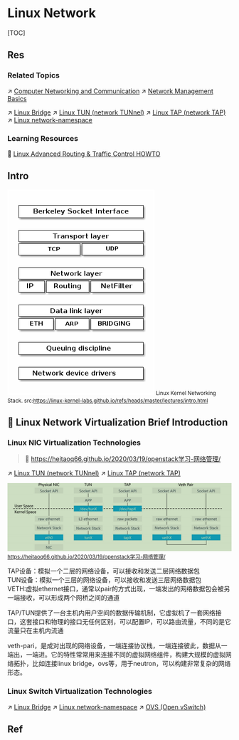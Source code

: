 # Linux Network

[TOC]



## Res
### Related Topics
↗ [Computer Networking and Communication](../../../../../🏎️%20Computer%20Networking%20and%20Communication/Computer%20Networking%20and%20Communication.md)
↗ [Network Management Basics](../../../Linux%20Free%20Software%20&%20OSS%20(Open%20Source%20Software)/Network%20Management/Network%20Management%20Basics.md)

↗ [Linux Bridge](../../../../../🏎️%20Computer%20Networking%20and%20Communication/Network%20Virtualization/📌%20NV%20Implementations/Virtual%20Link%20Layer/Linux%20Bridge.md)
↗ [Linux TUN (network TUNnel)](../../../../../🏎️%20Computer%20Networking%20and%20Communication/Network%20Virtualization/📌%20NV%20Implementations/Virtual%20Network%20Layer/Linux%20TUN%20(network%20TUNnel).md)
↗ [Linux TAP (network TAP)](../../../../../🏎️%20Computer%20Networking%20and%20Communication/Network%20Virtualization/📌%20NV%20Implementations/Virtual%20Link%20Layer/Linux%20TAP%20(network%20TAP).md)
↗ [Linux network-namespace](../../../../../🏎️%20Computer%20Networking%20and%20Communication/Network%20Virtualization/📌%20NV%20Implementations/Virtual%20Network%20Layer/Virtual%20Network%20(vNetwork)/Linux%20network-namespace.md)


### Learning Resources
📂 [Linux Advanced Routing & Traffic Control HOWTO](https://tldp.org/HOWTO/Adv-Routing-HOWTO/index.html)



## Intro
![](../../../../../../../Assets/Pics/Pasted%20image%2020240531205346.png)
<small>Linux Kernel Networking Stack. src:<a>https://linux-kernel-labs.github.io/refs/heads/master/lectures/intro.html</a></small>



## 🚀 Linux Network Virtualization Brief Introduction
### Linux NIC Virtualization Technologies
> 🔗 https://heitaoq66.github.io/2020/03/19/openstack学习-网络管理/

↗ [Linux TUN (network TUNnel)](../../../../../🏎️%20Computer%20Networking%20and%20Communication/Network%20Virtualization/📌%20NV%20Implementations/Virtual%20Network%20Layer/Linux%20TUN%20(network%20TUNnel).md)
↗ [Linux TAP (network TAP)](../../../../../🏎️%20Computer%20Networking%20and%20Communication/Network%20Virtualization/📌%20NV%20Implementations/Virtual%20Link%20Layer/Linux%20TAP%20(network%20TAP).md)

![](../../../../../../../Assets/Pics/Pasted%20image%2020240427103356.png)
<small>https://heitaoq66.github.io/2020/03/19/openstack学习-网络管理/</small>

TAP设备：模拟一个二层的网络设备，可以接收和发送二层网络数据包  
TUN设备：模拟一个三层的网络设备，可以接收和发送三层网络数据包  
VETH:虚拟ethernet接口，通常以pair的方式出现，一端发出的网络数据包会被另一端接收，可以形成两个网桥之间的通道

TAP/TUN提供了一台主机内用户空间的数据传输机制，它虚拟机了一套网络接口，这套接口和物理的接口无任何区别，可以配置IP，可以路由流量，不同的是它流量只在主机内流通

veth-pari，是成对出现的网络设备，一端连接协议栈，一端连接彼此，数据从一端出，一端进。它的特性常常用来连接不同的虚拟网络组件，构建大规模的虚拟网络拓扑，比如连接linux bridge，ovs等，用于neutron，可以构建非常复杂的网络形态。


### Linux Switch Virtualization Technologies
↗ [Linux Bridge](../../../../../🏎️%20Computer%20Networking%20and%20Communication/Network%20Virtualization/📌%20NV%20Implementations/Virtual%20Link%20Layer/Linux%20Bridge.md)
↗ [Linux network-namespace](../../../../../🏎️%20Computer%20Networking%20and%20Communication/Network%20Virtualization/📌%20NV%20Implementations/Virtual%20Network%20Layer/Virtual%20Network%20(vNetwork)/Linux%20network-namespace.md)
↗ [OVS (Open vSwitch)](../../../../../🏎️%20Computer%20Networking%20and%20Communication/Network%20Virtualization/📌%20NV%20Implementations/Virtual%20Link%20Layer/Virtual%20Switch%20(vSwitch)/OVS%20(Open%20vSwitch).md)



## Ref
[👍 openstack学习-网络管理(转)]: https://heitaoq66.github.io/2020/03/19/openstack学习-网络管理/


